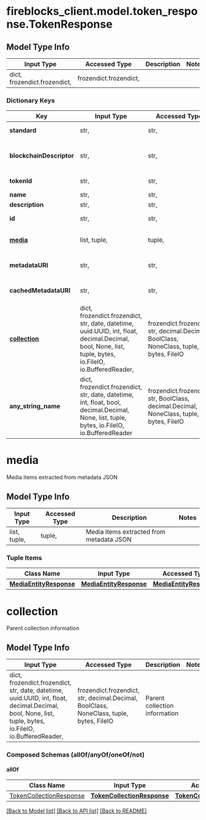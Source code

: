 # fireblocks_client.model.token_response.TokenResponse

## Model Type Info
Input Type | Accessed Type | Description | Notes
------------ | ------------- | ------------- | -------------
dict, frozendict.frozendict,  | frozendict.frozendict,  |  | 

### Dictionary Keys
Key | Input Type | Accessed Type | Description | Notes
------------ | ------------- | ------------- | ------------- | -------------
**standard** | str,  | str,  | ERC721 / ERC1155 | 
**blockchainDescriptor** | str,  | str,  |  | must be one of ["ETH", "ETH_TEST3", "POLYGON", "POLYGON_TEST_MUMBAI", ] 
**tokenId** | str,  | str,  | Token id within the contract/collection | 
**name** | str,  | str,  |  | 
**description** | str,  | str,  |  | 
**id** | str,  | str,  | The Fireblocks NFT asset id | 
**[media](#media)** | list, tuple,  | tuple,  | Media items extracted from metadata JSON | 
**metadataURI** | str,  | str,  | URL of the original token JSON metadata | [optional] 
**cachedMetadataURI** | str,  | str,  | URL of the cached token JSON metadata | [optional] 
**[collection](#collection)** | dict, frozendict.frozendict, str, date, datetime, uuid.UUID, int, float, decimal.Decimal, bool, None, list, tuple, bytes, io.FileIO, io.BufferedReader,  | frozendict.frozendict, str, decimal.Decimal, BoolClass, NoneClass, tuple, bytes, FileIO | Parent collection information | [optional] 
**any_string_name** | dict, frozendict.frozendict, str, date, datetime, int, float, bool, decimal.Decimal, None, list, tuple, bytes, io.FileIO, io.BufferedReader | frozendict.frozendict, str, BoolClass, decimal.Decimal, NoneClass, tuple, bytes, FileIO | any string name can be used but the value must be the correct type | [optional]

# media

Media items extracted from metadata JSON

## Model Type Info
Input Type | Accessed Type | Description | Notes
------------ | ------------- | ------------- | -------------
list, tuple,  | tuple,  | Media items extracted from metadata JSON | 

### Tuple Items
Class Name | Input Type | Accessed Type | Description | Notes
------------- | ------------- | ------------- | ------------- | -------------
[**MediaEntityResponse**](MediaEntityResponse.md) | [**MediaEntityResponse**](MediaEntityResponse.md) | [**MediaEntityResponse**](MediaEntityResponse.md) |  | 

# collection

Parent collection information

## Model Type Info
Input Type | Accessed Type | Description | Notes
------------ | ------------- | ------------- | -------------
dict, frozendict.frozendict, str, date, datetime, uuid.UUID, int, float, decimal.Decimal, bool, None, list, tuple, bytes, io.FileIO, io.BufferedReader,  | frozendict.frozendict, str, decimal.Decimal, BoolClass, NoneClass, tuple, bytes, FileIO | Parent collection information | 

### Composed Schemas (allOf/anyOf/oneOf/not)
#### allOf
Class Name | Input Type | Accessed Type | Description | Notes
------------- | ------------- | ------------- | ------------- | -------------
[TokenCollectionResponse](TokenCollectionResponse.md) | [**TokenCollectionResponse**](TokenCollectionResponse.md) | [**TokenCollectionResponse**](TokenCollectionResponse.md) |  | 

[[Back to Model list]](../../README.md#documentation-for-models) [[Back to API list]](../../README.md#documentation-for-api-endpoints) [[Back to README]](../../README.md)

